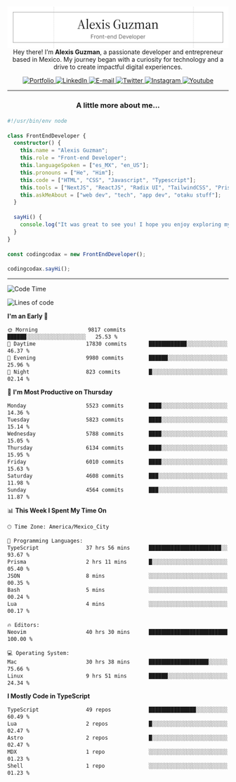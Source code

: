<img align='right' src="./Banner.png" width="" />
<p align='center'>Hey there! I’m <strong>Alexis Guzman</strong>, a passionate developer and entrepreneur based in Mexico. My journey began with a curiosity for technology and a drive to create impactful digital experiences.</p>

<div align='center'>
  <a href='https://www.codingcodax.dev' target='_blank'>
    <img alt='Portfolio' src='https://img.shields.io/badge/Portfolio-black?logo=vercel&style=flat-square'>
  </a>
  <a href='https://linkedin.com/in/codingcodax' target='_blank'>
    <img alt='LinkedIn' src='https://img.shields.io/badge/LinkedIn-black?logo=LinkedIn&style=flat-square'>
  </a>
  <a href='mailto:hello@codingcodax.com' target='_blank'>
    <img alt='E-mail' src='https://img.shields.io/badge/Email-black?logo=Gmail&style=flat-square'>
  </a>
  <a href='https://x.com/codingcodax' target='_blank'>
    <img alt='Twitter' src='https://img.shields.io/badge/X-black?logo=X&style=flat-square'>
  </a>
  <a href='https://www.instagram.com/codingcodax' target='_blank'>
    <img alt='Instagram' src='https://img.shields.io/badge/Instagram-black?logo=Instagram&style=flat-square'>
  </a>
  <a href='https://www.youtube.com/@codingcodax' target='_blank'>
    <img alt='Youtube' src='https://img.shields.io/badge/YouTube-black?logo=Youtube&style=flat-square'>
  </a>
</div>


---

<h3 align='center'>A little more about me...</h3>

```typescript
#!/usr/bin/env node

class FrontEndDeveloper {
  constructor() {
    this.name = "Alexis Guzman";
    this.role = "Front-end Developer";
    this.languageSpoken = ["es_MX", "en_US"];
    this.pronouns = ["He", "Him"];
    this.code = ["HTML", "CSS", "Javascript", "Typescript"];
    this.tools = ["NextJS", "ReactJS", "Radix UI", "TailwindCSS", "Prisma", "Shadcn UI"];
    this.askMeAbout = ["web dev", "tech", "app dev", "otaku stuff"];
  }

  sayHi() {
    console.log("It was great to see you! I hope you enjoy exploring my work.");
  }
}

const codingcodax = new FrontEndDeveloper();

codingcodax.sayHi();
```

---

<!--START_SECTION:waka-->
![Code Time](http://img.shields.io/badge/Code%20Time-3%2C647%20hrs%2035%20mins-blue)

![Lines of code](https://img.shields.io/badge/From%20Hello%20World%20I%27ve%20Written-9.6%20million%20lines%20of%20code-blue)

**I'm an Early 🐤** 

```text
🌞 Morning                9817 commits        ██████░░░░░░░░░░░░░░░░░░░   25.53 % 
🌆 Daytime                17830 commits       ████████████░░░░░░░░░░░░░   46.37 % 
🌃 Evening                9980 commits        ██████░░░░░░░░░░░░░░░░░░░   25.96 % 
🌙 Night                  823 commits         █░░░░░░░░░░░░░░░░░░░░░░░░   02.14 % 
```
📅 **I'm Most Productive on Thursday** 

```text
Monday                   5523 commits        ████░░░░░░░░░░░░░░░░░░░░░   14.36 % 
Tuesday                  5823 commits        ████░░░░░░░░░░░░░░░░░░░░░   15.14 % 
Wednesday                5788 commits        ████░░░░░░░░░░░░░░░░░░░░░   15.05 % 
Thursday                 6134 commits        ████░░░░░░░░░░░░░░░░░░░░░   15.95 % 
Friday                   6010 commits        ████░░░░░░░░░░░░░░░░░░░░░   15.63 % 
Saturday                 4608 commits        ███░░░░░░░░░░░░░░░░░░░░░░   11.98 % 
Sunday                   4564 commits        ███░░░░░░░░░░░░░░░░░░░░░░   11.87 % 
```


📊 **This Week I Spent My Time On** 

```text
🕑︎ Time Zone: America/Mexico_City

💬 Programming Languages: 
TypeScript               37 hrs 56 mins      ███████████████████████░░   93.67 % 
Prisma                   2 hrs 11 mins       █░░░░░░░░░░░░░░░░░░░░░░░░   05.40 % 
JSON                     8 mins              ░░░░░░░░░░░░░░░░░░░░░░░░░   00.35 % 
Bash                     5 mins              ░░░░░░░░░░░░░░░░░░░░░░░░░   00.24 % 
Lua                      4 mins              ░░░░░░░░░░░░░░░░░░░░░░░░░   00.17 % 

🔥 Editors: 
Neovim                   40 hrs 30 mins      █████████████████████████   100.00 % 

💻 Operating System: 
Mac                      30 hrs 38 mins      ███████████████████░░░░░░   75.66 % 
Linux                    9 hrs 51 mins       ██████░░░░░░░░░░░░░░░░░░░   24.34 % 
```

**I Mostly Code in TypeScript** 

```text
TypeScript               49 repos            ███████████████░░░░░░░░░░   60.49 % 
Lua                      2 repos             █░░░░░░░░░░░░░░░░░░░░░░░░   02.47 % 
Astro                    2 repos             █░░░░░░░░░░░░░░░░░░░░░░░░   02.47 % 
MDX                      1 repo              ░░░░░░░░░░░░░░░░░░░░░░░░░   01.23 % 
Shell                    1 repo              ░░░░░░░░░░░░░░░░░░░░░░░░░   01.23 % 
```




<!--END_SECTION:waka-->
